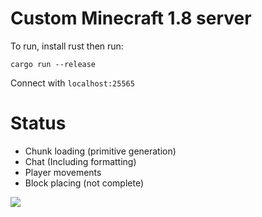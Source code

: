 # Custom Minecraft 1.8 server

To run, install rust then run:

    cargo run --release

Connect with `localhost:25565`

# Status

- Chunk loading (primitive generation)
- Chat (Including formatting)
- Player movements
- Block placing (not complete)

![](https://i.imgur.com/wowzReD.png)